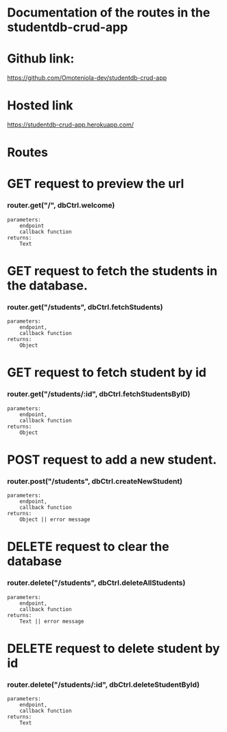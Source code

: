 # Documentation of the routes in the studentdb-crud-app

# Github link:
https://github.com/Omoteniola-dev/studentdb-crud-app

# Hosted link
https://studentdb-crud-app.herokuapp.com/

# Routes

# GET request to preview the url
### router.get("/", dbCtrl.welcome)
    parameters: 
        endpoint
        callback function
    returns:
        Text

# GET request to fetch the students in the database.
### router.get("/students", dbCtrl.fetchStudents)
    parameters:
        endpoint,
        callback function
    returns:
        Object

# GET request to fetch student by id
### router.get("/students/:id", dbCtrl.fetchStudentsByID)
    parameters:
        endpoint,
        callback function
    returns:
        Object

# POST request to add a new student.
### router.post("/students", dbCtrl.createNewStudent)
    parameters:
        endpoint,
        callback function
    returns:
        Object || error message

# DELETE request to clear the database
### router.delete("/students", dbCtrl.deleteAllStudents)
    parameters:
        endpoint,
        callback function
    returns:
        Text || error message

# DELETE request to delete student by id
### router.delete("/students/:id", dbCtrl.deleteStudentById)
    parameters:
        endpoint,
        callback function
    returns:
        Text